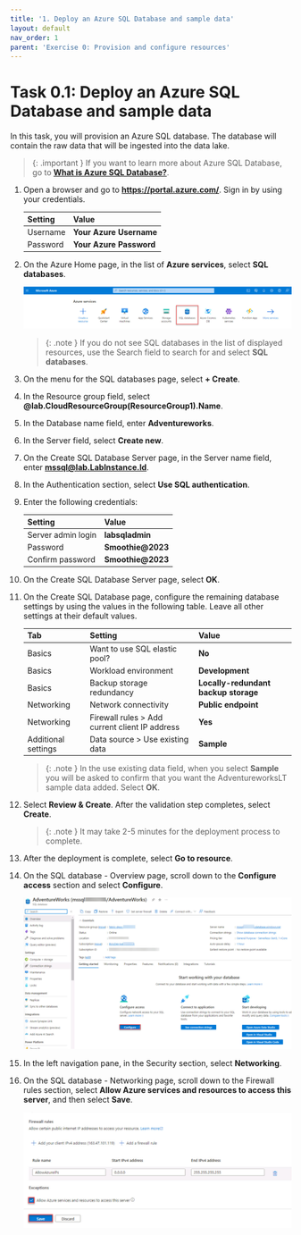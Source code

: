 ```yaml
---
title: '1. Deploy an Azure SQL Database and sample data'
layout: default
nav_order: 1
parent: 'Exercise 0: Provision and configure resources'
---
```


# Task 0.1: Deploy an Azure SQL Database and sample data


In this task, you will provision an Azure SQL database. The database will contain the raw data that will be ingested into the data lake.

>{: .important }
>If you want to learn more about Azure SQL Database, go to [**What is Azure SQL Database?**](https://learn.microsoft.com/azure/azure-sql/database/sql-database-paas-overview?view=azuresql "What is Azure SQL Database?").

1. Open a browser and go to **https://portal.azure.com/**. Sign in by using your credentials. 

    | Setting | Value |
    |:---------|:---------|
    | Username   | **Your Azure Username**   |
    | Password   | **Your Azure Password**   |

1. On the Azure Home page, in the list of **Azure services**, select **SQL databases**.

    ![sqldatabases.jpg](../media/instructions254096/sqldatabases.jpg)

    >{: .note }
    >If you do not see SQL databases in the list of displayed resources, use the Search field to search for and select **SQL databases**.

1. On the menu for the SQL databases page, select **+ Create**.

1. In the Resource group field, select **@lab.CloudResourceGroup(ResourceGroup1).Name**. 

1. In the Database name field, enter **Adventureworks**.

1. In the Server field, select **Create new**.

1. On the Create SQL Database Server page, in the Server name field, enter **mssql@lab.LabInstance.Id**.  

1. In the Authentication section, select **Use SQL authentication**.

1. Enter the following credentials:

    | Setting | Value |
    |:---------|:---------|
    | Server admin login   | **labsqladmin**   |
    | Password   | **Smoothie@2023**   | 
    | Confirm password   | **Smoothie@2023**   |

1. On the Create SQL Database Server page, select **OK**.

1. On the Create SQL Database page, configure the remaining database settings by using the values in the following table. Leave all other settings at their default values.

    | Tab | Setting | Value        |
    |:---------|:---------|:------------------------------|
    | Basics   |Want to use SQL elastic pool? | **No**    |
    | Basics   |Workload environment  | **Development**   |   
    | Basics   |Backup storage redundancy   | **Locally-redundant backup storage**   |
    | Networking | Network connectivity| **Public endpoint**|
    | Networking |Firewall rules > Add current client IP address   | **Yes**   |
    | Additional settings | Data source > Use existing data   | **Sample**   |

    >{: .note }
    >In the use existing data field, when you select **Sample** you will be asked to confirm that you want the AdventureworksLT sample data added. Select **OK**.

1. Select **Review & Create**. After the validation step completes, select **Create**.

    >{: .note }
    > It may take 2-5 minutes for the deployment process to complete.

1. After the deployment is complete, select **Go to resource**.

1. On the SQL database - Overview page, scroll down to the  **Configure access** section and select **Configure**.

    ![configure.jpg](../media/instructions254096/configure.jpg)

1. In the left navigation pane, in the Security section, select **Networking**.

1. On the SQL database - Networking page, scroll down to the Firewall rules section, select **Allow Azure services and resources to access this server**, and then select **Save**.

    ![allowfirewall.jpg](../media/instructions254096/allowfirewall.jpg) 
